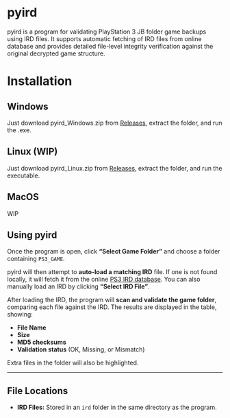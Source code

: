 # pyird
pyird is a program for validating PlayStation 3 JB folder game backups using IRD files. It supports automatic fetching of IRD files from online database and provides detailed file-level integrity verification against the original decrypted game structure.

Installation
============
Windows
------------------------
Just download pyird_Windows.zip from [Releases](https://github.com/FlexBy420/pyird/releases/latest), extract the folder, and run the .exe.

Linux (WIP)
------------------------
Just download pyird_Linux.zip from [Releases](https://github.com/FlexBy420/pyird/releases/latest), extract the folder, and run the executable.

MacOS
------------------------
WIP

## Using pyird

Once the program is open, click **“Select Game Folder”** and choose a folder containing `PS3_GAME`.

pyird will then attempt to **auto-load a matching IRD** file. If one is not found locally, it will fetch it from the online [PS3 IRD database](https://flexby420.github.io/playstation_3_ird_database/). You can also manually load an IRD by clicking **“Select IRD File”**.

After loading the IRD, the program will **scan and validate the game folder**, comparing each file against the IRD. The results are displayed in the table, showing:

- **File Name**
- **Size**
- **MD5 checksums**
- **Validation status** (OK, Missing, or Mismatch)  

Extra files in the folder will also be highlighted.

---

## File Locations
- **IRD Files:** Stored in an `ird` folder in the same directory as the program.  